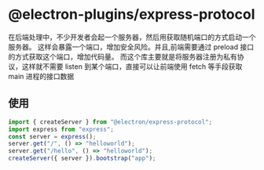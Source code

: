# @electron-plugins/express-protocol

在后端处理中，不少开发者会起一个服务器，然后用获取随机端口的方式启动一个服务器。
这样会暴露一个端口，增加安全风险。并且,前端需要通过 preload 接口的方式获取这个端口，增加代码量。
而这个库主要就是将服务器注册为私有协议，这样就不需要 listen 到某个端口，直接可以让前端使用 fetch 等手段获取 main 进程的接口数据

## 使用

```javascript
import { createServer } from "@electron/express-protocol";
import express from "express";
const server = express();
server.get("/", () => "helloworld");
server.get("/hello", () => "helloworld");
createServer({ server }).bootstrap("app");
```
